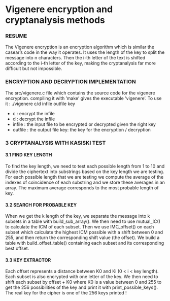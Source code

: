 # Vigenere encryption and cryptanalysis methods

### RESUME
The Vigenere encryption is an encryption algorithm which is similar the casear’s code in the
way it operates. It uses the length of the key to split the message into n characters. Then the
i-th letter of the text is shifted according to the i-th letter of the key, making the cryptanalysis
far more difficult but not impossible.

### ENCRYPTION AND DECRYPTION IMPLEMENTATION

The src/vigenere.c file which contains the source code for the vigenere encryption.
compiling it with ’make’ gives the executable ’vigenere’.
To use it : ./vigenere c/d infile outfile key
* c : encrypt the infile
* d : decrypt the infile
* infile : the input file to be encrypted or decrypted given the right key
* outfile : the output file key: the key for the encryption / decryption


### 3 CRYPTANALYSIS WITH KASISKI TEST

#### 3.1 FIND KEY LENGTH

To find the key length, we need to test each possible length from 1 to 10 and divide the ciphertext into substrings based on the key length we are testing.
For each possible length that we are testing we compute the average of the indexes of coincidence of each substring and we store these averages in an array. The maximum average
corresponds to the most probable length of key.

#### 3.2 SEARCH FOR PROBABLE KEY

When we get the k length of the key, we separate the message into k subsets in a table with
build_sub_array().
We then need to use mutual_IC() to calculate the ICM of each subset. Then we use IMC_offset()
on each subset which calculate the highest ICM possible with a shift between 0 and 255, and
then return the corresponding shift value (the offset).
We build a table with build_offset_table() containing each subset and its corresponding best
offset.

#### 3.3 KEY EXTRACTOR

Each offset represents a distance between K0 and Ki (0 < i < key length). Each subset is also
encrypted with one letter of the key.
We then need to shift each subset by offset + K0 where K0 is a value between 0 and 255
to get the 256 possibilities of the key and print it with print_possible_keys(). The real key for
the cipher is one of the 256 keys printed !
